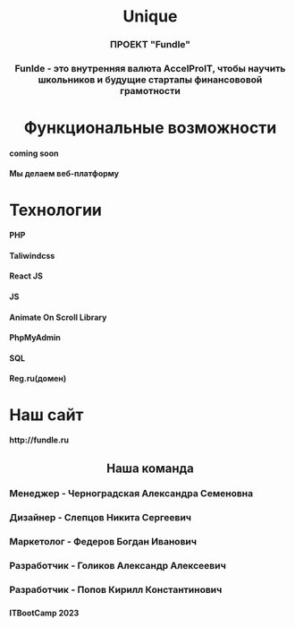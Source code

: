 <h1 align="center">Unique</h1>
<h3 align="center">ПРОЕКТ "Fundle"</h3>
<h3 align="center">Funlde - это внутренняя валюта AccelProIT, чтобы научить школьников и будущие стартапы финансововой грамотности</h3>
<h1 align="center">Функциональные возможности</h1>
<h4>coming soon</h4>
<h4>Мы делаем веб-платформу</h4>
<h3></h3>
<h1>Технологии</h1>
  <h4>PHP</h4>
  <h4>Taliwindcss</h4>
  <h4>React JS</h4>
  <h4>JS</h4>
  <h4>Animate On Scroll Library</h4>
  <h4>PhpMyAdmin</h4>
  <h4>SQL</h4>
  <h4>Reg.ru(домен)</h4>
<h1>Наш сайт</h1>
<h4>http://fundle.ru</h4>
<h2 align="center">Наша команда</h2>
<h3></h3>
<h3>Менеджер - Черноградская Александра Семеновна</h3>
<h3></h3>
<h3>Дизайнер - Слепцов Никита Сергеевич</h3>
<h3></h3>
<h3>Маркетолог - Федеров Богдан Иванович</h3>
<h3></h3>
<h3>Разработчик - Голиков Александр Алексеевич</h3>
<h3></h3>
<h3>Разработчик - Попов Кирилл Константинович</h3>
<h3></h3>

<h4>ITBootCamp 2023</h4>
